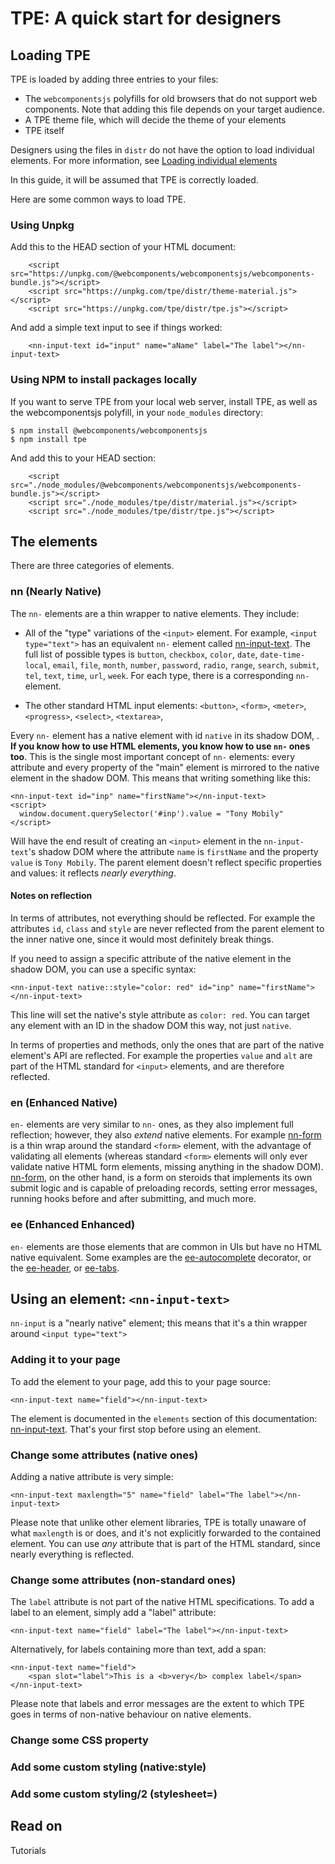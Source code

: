 # TPE: A quick start for designers

## Loading TPE

TPE is loaded by adding three entries to your files:

* The `webcomponentsjs` polyfills for old browsers that do not support web components. Note that adding this file depends on your target audience.
* A TPE theme file, which will decide the theme of your elements
* TPE itself

Designers using the files in `distr` do not have the option to load individual elements. For more information, see [Loading individual elements](appendices/a-loading-individual-elements.html)

In this guide, it will be assumed that TPE is correctly loaded.

Here are some common ways to load TPE.

### Using Unpkg

Add this to the HEAD section of your HTML document:

````
    <script src="https://unpkg.com/@webcomponents/webcomponentsjs/webcomponents-bundle.js"></script>
    <script src="https://unpkg.com/tpe/distr/theme-material.js"></script>
    <script src="https://unpkg.com/tpe/distr/tpe.js"></script>
````

And add a simple text input to see if things worked:

````
    <nn-input-text id="input" name="aName" label="The label"></nn-input-text>
````

### Using NPM to install packages locally

If you want to serve TPE from your local web server, install TPE, as well as the webcomponentsjs polyfill, in your `node_modules` directory:

````
$ npm install @webcomponents/webcomponentsjs
$ npm install tpe

````

And add this to your HEAD section:

````
    <script src="./node_modules/@webcomponents/webcomponentsjs/webcomponents-bundle.js"></script>
    <script src="./node_modules/tpe/distr/material.js"></script>
    <script src="./node_modules/tpe/distr/tpe.js"></script>
````

## The elements

There are three categories of elements.

### nn (Nearly Native)

The `nn-` elements are a thin wrapper to native elements. They include:

* All of the "type" variations of the `<input>` element. For example, `<input type="text">` has an equivalent `nn-` element called [nn-input-text](elements/nn-input-text.html). The full list of possible types is `button`, `checkbox`, `color`, `date`, `date-time-local`, `email`, `file`, `month`, `number`, `password`, `radio`, `range`, `search`, `submit`, `tel`, `text`, `time`, `url`, `week`. For each type, there is a corresponding `nn-` element.

* The other standard HTML input elements: `<button>`, `<form>`, `<meter>`, `<progress>`, `<select>`, `<textarea>`,

Every `nn-` element has a native element with id `native` in its shadow DOM, . **If you know how to use HTML elements, you know how to use `nn-` ones too**. This is the single most important concept of `nn-` elements: every attribute and every property of the "main" element is mirrored to the native element in the shadow DOM. This means that writing something like this:

````
<nn-input-text id="inp" name="firstName"></nn-input-text>
<script>
  window.document.querySelector('#inp').value = "Tony Mobily"
</script>
````

Will have the end result of creating an `<input>` element in the `nn-input-text`'s shadow DOM where the attribute `name` is `firstName` and the property `value` is `Tony Mobily`. The parent element doesn't reflect specific properties and values: it reflects _nearly everything_.

#### Notes on reflection

In terms of attributes, not everything should be reflected. For example the attributes `id`, `class` and `style` are never reflected from the parent element to the inner native one, since it would most definitely break things.

If you need to assign a specific attribute of the native element in the shadow DOM, you can use a specific syntax:

````
<nn-input-text native::style="color: red" id="inp" name="firstName"></nn-input-text>
````

This line will set the native's style attribute as `color: red`. You can target any element with an ID in the shadow DOM this way, not just `native`.

In terms of properties and methods, only the ones that are part of the native element's API are reflected. For example the properties `value` and `alt` are part of the HTML standard for `<input>` elements, and are therefore reflected.

### en (Enhanced Native)

`en-` elements are very similar to `nn-` ones, as they also implement full reflection; however, they also _extend_ native elements. For example [nn-form](elements/nn-form.html) is a thin wrap around the standard `<form>` element, with the advantage of validating all elements (whereas standard `<form>` elements will only ever validate native HTML form elements, missing anything in the shadow DOM). [nn-form](elements/nn-form.html), on the other hand, is a form on steroids that implements its own submit logic and is capable of preloading records, setting error messages, running hooks before and after submitting, and much more.

### ee (Enhanced Enhanced)

`en-` elements are those elements that are common in UIs but have no HTML native equivalent. Some examples are the [ee-autocomplete](elements/ee-autocomplete.html) decorator, or the [ee-header](elements/ee-header.html), or [ee-tabs](elements/ee-tabs.html).

## Using an element: `<nn-input-text>`

`nn-input` is a "nearly native" element; this means that it's a thin wrapper around `<input type="text">`

### Adding it to your page

To add the element to your page, add this to your page source:

````
<nn-input-text name="field"></nn-input-text>
````

The element is documented in the `elements` section of this documentation: [nn-input-text](elements/nn-input-text.html). That's your first stop before using an element.

### Change some attributes (native ones)

Adding a native attribute is very simple:

````
<nn-input-text maxlength="5" name="field" label="The label"></nn-input-text>
````

Please note that unlike other element libraries, TPE is totally unaware of what `maxlength` is or does, and it's not explicitly forwarded to the contained element. You can use _any_ attribute that is part of the HTML standard, since nearly everything is reflected.

### Change some attributes (non-standard ones)

The `label` attribute is not part of the native HTML specifications. To add a label to an element, simply add a "label" attribute:

````
<nn-input-text name="field" label="The label"></nn-input-text>
````

Alternatively, for labels containing more than text, add a span:

````
<nn-input-text name="field">
    <span slot="label">This is a <b>very</b> complex label</span>
</nn-input-text>
````

Please note that labels and error messages are the extent to which TPE goes in terms of non-native behaviour on native elements.

### Change some CSS property



### Add some custom styling (native:style)

### Add some custom styling/2 (stylesheet=)

## Read on
Tutorials

